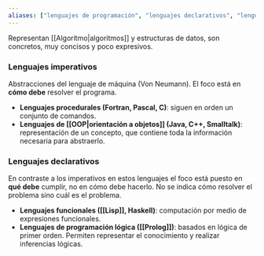 ```yaml
---
aliases: ["lenguajes de programación", "lenguajes declarativos", "lenguajes imperativos"]
---
```

Representan [[Algorítmo|algoritmos]] y estructuras de datos, son concretos, muy concisos y poco expresivos.

### Lenguajes imperativos
Abstracciones del lenguaje de máquina (Von Neumann). El foco está en **cómo debe** resolver el programa.
* **Lenguajes procedurales (Fortran, Pascal, C)**: siguen en orden un conjunto de comandos.
* **Lenguajes de [[OOP|orientación a objetos]] (Java, C++, Smalltalk)**: representación de un concepto, que contiene toda la información necesaria para abstraerlo.

### Lenguajes declarativos
En contraste a los imperativos en estos lenguajes el foco está puesto en **qué debe** cumplir, no en cómo debe hacerlo. No se indica cómo resolver el problema sino cuál es el problema.
* **Lenguajes funcionales ([[Lisp]], Haskell)**: computación por medio de expresiones funcionales.
* **Lenguajes de programación lógica ([[Prolog]])**: basados en lógica de primer orden. Permiten representar el conocimiento y realizar inferencias lógicas.